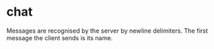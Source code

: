 # chat
Messages are recognised by the server by newline delimiters. The first message the client sends is its name. 
